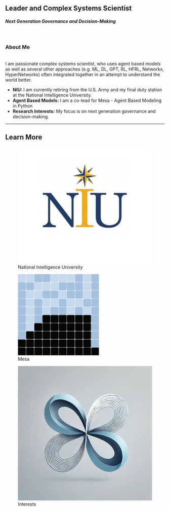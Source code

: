 


<link rel="stylesheet" href="style.css" />

## Leader and Complex Systems Scientist
##### Next Generation Governance and Decision-Making
<br>

<h3 style="text-align: left"> About Me </h3>
<p>
<br>
I am passionate complex systems scientist, who uses agent based models as well as several other approaches (e.g. ML, DL, GPT, RL, HFRL, Networks, HyperNetworks) often integrated together in an attempt to understand the world better. 
<ul>
    <li><strong>NIU:</strong> I am currently retiring from the U.S. Army and my final duty station at the National Intelligence University.</li>
    <li><strong>Agent Based Models:</strong> I am a co-lead for Mesa - Agent Based Modeling in Python</li>
    <li><strong>Research Interests:</strong> My focus is on next generation governance and decision-making.</li>
</ul>



</p>

***

<div class="darker-section" style="--bg-color: #c2e0f4;">
<h2> Learn More </h2>

<div class="link-container">
    <figure>
        <a href="https://tpike3.github.io/niu">
            <img src="images/NIU.jpg" alt="NIU" />
        </a>
        <figcaption>National Intelligence University</figcaption>
    </figure>
</div>

<div class="link-container">
    <figure>
        <a href="https://tpike3.github.io/mesa">
            <img src="images/Mesa_Logo.png" alt="Mesa" />
        </a>
        <figcaption>Mesa</figcaption>
    </figure>
</div>

<div class="link-container">
    <figure>
        <a href="https://tpike3.github.io/interests">
            <img src="images/research.jpg" alt="Interests" />
        </a>
        <figcaption>Interests</figcaption>
    </figure>
</div>
</div>
